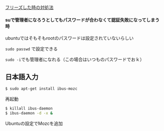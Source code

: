 [フリーズした時の対処法](http://hatekun33.hatenablog.com/entry/2014/07/27/023109)


#### suで管理者になろうとしてもパスワードが合わなくて認証失敗になってしまう時

ubuntuではそもそもrootのパスワードは設定されていないらしい

`sudo passwd` で設定できる

`sudo -i`でも管理者になれる（この場合はいつものパスワードでおｋ）

## 日本語入力
```sh
$ sudo apt-get install ibus-mozc
```

再起動

```sh
$ killall ibus-daemon
$ ibus-daemon -d -x &
```

Ubuntuの設定でMozcを追加
